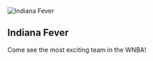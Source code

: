 ![Indiana Fever](/img/sports-fever.png)

## Indiana Fever

Come see the most exciting team in the WNBA!

